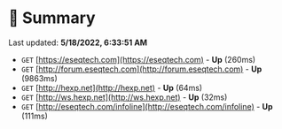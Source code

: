 # 📖 Summary
Last updated: **5/18/2022, 6:33:51 AM**

- `GET` [https://eseqtech.com](https://eseqtech.com) - **Up** (260ms)
- `GET` [http://forum.eseqtech.com](http://forum.eseqtech.com) - **Up** (9863ms)
- `GET` [http://hexp.net](http://hexp.net) - **Up** (64ms)
- `GET` [http://ws.hexp.net](http://ws.hexp.net) - **Up** (32ms)
- `GET` [http://eseqtech.com/infoline](http://eseqtech.com/infoline) - **Up** (111ms)
